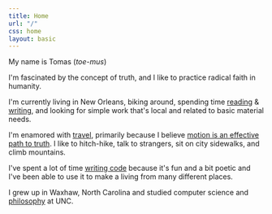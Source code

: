 ```yaml
---
title: Home
url: "/"
css: home
layout: basic
---
```


My name is Tomas (*toe-mus*)

I'm fascinated by the concept of truth, and I like to practice radical faith in humanity.

I'm currently living in New Orleans, biking around, spending time [reading](/reading.html) & [writing](/writings.html), and looking for simple work that's local and related to basic material needs.

I'm enamored with [travel](/travel.html), primarily because I believe [motion is an effective path to truth](/writing/motion-as-an-effective-path-to-truth.html). I like to hitch-hike, talk to strangers, sit on city sidewalks, and climb mountains.

I've spent a lot of time [writing code](/code.html) because it's fun and a bit poetic and I've been able to use it to make a living from many different places.

I grew up in Waxhaw, North Carolina and studied computer science and [philosophy](/writings.html?tag=assignment) at UNC.